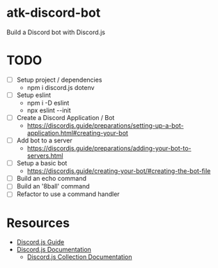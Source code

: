 # atk-discord-bot
Build a Discord bot with Discord.js

# TODO
* [ ] Setup project / dependencies
  * npm i discord.js dotenv
* [ ] Setup eslint
  * npm i -D eslint
  * npx eslint --init
* [ ] Create a Discord Application / Bot
  * https://discordjs.guide/preparations/setting-up-a-bot-application.html#creating-your-bot
* [ ] Add bot to a server
  *  https://discordjs.guide/preparations/adding-your-bot-to-servers.html
* [ ] Setup a basic bot
  * https://discordjs.guide/creating-your-bot/#creating-the-bot-file
* [ ] Build an echo command
* [ ] Build an '8ball' command
* [ ] Refactor to use a command handler

# Resources
* [Discord.js Guide](https://discordjs.guide/)
* [Discord.js Documentation](https://discord.js.org/#/docs/main/stable/general/welcome)
  * [Discord.js Collection Documentation](https://discord.js.org/#/docs/main/stable/class/Collection)

